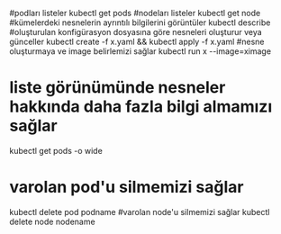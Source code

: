 

#podları listeler
kubectl get pods 
#nodeları listeler
kubectl get node
#kümelerdeki nesnelerin ayrıntılı bilgilerini görüntüler
kubectl describe
#oluşturulan konfigürasyon dosyasına göre nesneleri oluşturur veya günceller
kubectl create -f  x.yaml  && kubectl apply -f x.yaml
#nesne oluşturmaya ve image belirlemizi sağlar
kubectl run x --image=ximage
# liste görünümünde nesneler hakkında daha fazla bilgi almamızı sağlar
kubectl get pods -o wide
# varolan pod'u silmemizi sağlar
kubectl delete pod podname
#varolan node'u silmemizi sağlar
kubectl delete node nodename

